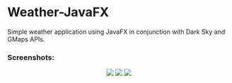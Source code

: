 # Weather-JavaFX
Simple weather application using JavaFX in conjunction with Dark Sky and GMaps APIs.

### Screenshots:
<p align="center">
  <img src="https://i.imgur.com/0R2FgRL.png">
  <img src="https://i.imgur.com/Pu0zDoU.png">
  <img src="https://i.imgur.com/K08kCWT.png">
</p>
